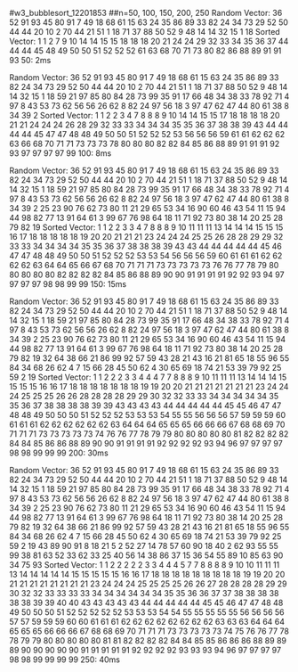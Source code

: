 #w3_bubblesort_12201853
##n=50, 100, 150, 200, 250
Random Vector: 36 52 91 93 45 80 91 7 49 18 68 61 15 63 24 35 86 89 33 82 24 34 73 29 52 50 44 44 20 10 2 70 44 21 51 1 18 71 37 88 50 52 9 48 14 14 32 15 1 18
Sorted Vector: 1 1 2 7 9 10 14 14 15 15 18 18 18 20 21 24 24 29 32 33 34 35 36 37 44 44 44 45 48 49 50 50 51 52 52 52 61 63 68 70 71 73 80 82 86 88 89 91 91 93
50: 2ms

Random Vector: 36 52 91 93 45 80 91 7 49 18 68 61 15 63 24 35 86 89 33 82 24 34 73 29 52 50 44 44 20 10 2 70 44 21 51 1 18 71 37 88 50 52 9 48 14 14 32 15 1 18 59 21 97 85 80 84 28 73 99 35 91 17 66 48 34 38 33 78 92 71 4 97 8 43 53 73 62 56 56 26 62 8 82 24 97 56 18 3 97 47 62 47 44 80 61 38 8 34 39 2
Sorted Vector: 1 1 2 2 3 4 7 8 8 8 9 10 14 14 15 15 17 18 18 18 18 20 21 21 24 24 24 26 28 29 32 33 33 34 34 34 35 35 36 37 38 38 39 43 44 44 44 44 45 47 47 48 48 49 50 50 51 52 52 52 53 56 56 56 59 61 61 62 62 62 63 66 68 70 71 71 73 73 73 78 80 80 80 82 82 84 85 86 88 89 91 91 91 92 93 97 97 97 97 99
100: 8ms

Random Vector: 36 52 91 93 45 80 91 7 49 18 68 61 15 63 24 35 86 89 33 82 24 34 73 29 52 50 44 44 20 10 2 70 44 21 51 1 18 71 37 88 50 52 9 48 14 14 32 15 1 18 59 21 97 85 80 84 28 73 99 35 91 17 66 48 34 38 33 78 92 71 4 97 8 43 53 73 62 56 56 26 62 8 82 24 97 56 18 3 97 47 62 47 44 80 61 38 8 34 39 2 25 23 90 76 62 73 80 11 21 29 65 53 34 16 90 60 46 43 54 11 15 94 44 98 82 77 13 91 64 61 3 99 67 76 98 64 18 11 71 92 73 80 38 14 20 25 28 79 82 19
Sorted Vector: 1 1 2 2 3 3 4 7 8 8 8 9 10 11 11 11 13 14 14 14 15 15 15 16 17 18 18 18 18 18 19 20 20 21 21 21 23 24 24 24 25 25 26 28 28 29 29 32 33 33 34 34 34 34 35 35 36 37 38 38 38 39 43 43 44 44 44 44 44 45 46 47 47 48 48 49 50 50 51 52 52 52 53 53 54 56 56 56 59 60 61 61 61 62 62 62 62 63 64 64 65 66 67 68 70 71 71 71 73 73 73 73 73 76 76 77 78 79 80 80 80 80 80 82 82 82 82 84 85 86 88 89 90 90 91 91 91 91 92 92 93 94 97 97 97 97 98 98 99 99
150: 15ms

Random Vector: 36 52 91 93 45 80 91 7 49 18 68 61 15 63 24 35 86 89 33 82 24 34 73 29 52 50 44 44 20 10 2 70 44 21 51 1 18 71 37 88 50 52 9 48 14 14 32 15 1 18 59 21 97 85 80 84 28 73 99 35 91 17 66 48 34 38 33 78 92 71 4 97 8 43 53 73 62 56 56 26 62 8 82 24 97 56 18 3 97 47 62 47 44 80 61 38 8 34 39 2 25 23 90 76 62 73 80 11 21 29 65 53 34 16 90 60 46 43 54 11 15 94 44 98 82 77 13 91 64 61 3 99 67 76 98 64 18 11 71 92 73 80 38 14 20 25 28 79 82 19 32 64 38 66 21 86 99 92 57 59 43 28 21 43 16 21 81 65 18 55 96 55 84 34 68 26 62 4 7 15 66 28 45 50 62 4 30 65 69 18 74 21 53 39 79 92 25 59 2 19
Sorted Vector: 1 1 2 2 2 3 3 4 4 4 7 7 8 8 8 9 10 11 11 11 13 14 14 14 15 15 15 15 16 16 17 18 18 18 18 18 18 18 19 19 20 20 21 21 21 21 21 21 21 23 24 24 24 25 25 25 26 26 28 28 28 28 29 29 30 32 32 33 33 34 34 34 34 34 35 35 36 37 38 38 38 38 39 39 43 43 43 43 44 44 44 44 44 45 45 46 47 47 48 48 49 50 50 50 51 52 52 52 53 53 53 54 55 55 56 56 56 57 59 59 59 60 61 61 61 62 62 62 62 62 62 63 64 64 64 65 65 65 66 66 66 67 68 68 69 70 71 71 71 73 73 73 73 73 74 76 76 77 78 79 79 80 80 80 80 80 81 82 82 82 82 84 84 85 86 86 88 89 90 90 91 91 91 91 92 92 92 92 93 94 96 97 97 97 97 98 98 99 99 99
200: 30ms

Random Vector: 36 52 91 93 45 80 91 7 49 18 68 61 15 63 24 35 86 89 33 82 24 34 73 29 52 50 44 44 20 10 2 70 44 21 51 1 18 71 37 88 50 52 9 48 14 14 32 15 1 18 59 21 97 85 80 84 28 73 99 35 91 17 66 48 34 38 33 78 92 71 4 97 8 43 53 73 62 56 56 26 62 8 82 24 97 56 18 3 97 47 62 47 44 80 61 38 8 34 39 2 25 23 90 76 62 73 80 11 21 29 65 53 34 16 90 60 46 43 54 11 15 94 44 98 82 77 13 91 64 61 3 99 67 76 98 64 18 11 71 92 73 80 38 14 20 25 28 79 82 19 32 64 38 66 21 86 99 92 57 59 43 28 21 43 16 21 81 65 18 55 96 55 84 34 68 26 62 4 7 15 66 28 45 50 62 4 30 65 69 18 74 21 53 39 79 92 25 59 2 19 43 89 90 91 8 18 21 5 2 52 27 14 78 57 60 90 18 40 2 62 93 55 55 99 38 81 63 52 33 62 33 25 40 56 14 38 86 37 15 36 54 55 89 10 85 63 90 34 75 93
Sorted Vector: 1 1 2 2 2 2 2 3 3 4 4 4 5 7 7 8 8 8 8 9 10 10 11 11 11 13 14 14 14 14 14 15 15 15 15 15 16 16 17 18 18 18 18 18 18 18 18 18 19 19 20 20 21 21 21 21 21 21 21 21 23 24 24 24 25 25 25 25 26 26 27 28 28 28 28 29 29 30 32 32 33 33 33 33 34 34 34 34 34 34 35 35 36 36 37 37 38 38 38 38 38 38 39 39 40 40 43 43 43 43 43 44 44 44 44 44 45 45 46 47 47 48 48 49 50 50 50 51 52 52 52 52 52 53 53 53 54 54 55 55 55 55 55 56 56 56 56 57 57 59 59 59 60 60 61 61 61 62 62 62 62 62 62 62 62 63 63 63 64 64 64 65 65 65 66 66 66 67 68 68 69 70 71 71 71 73 73 73 73 73 74 75 76 76 77 78 78 79 79 80 80 80 80 80 81 81 82 82 82 82 84 84 85 85 86 86 86 88 89 89 89 90 90 90 90 90 91 91 91 91 91 92 92 92 92 93 93 93 94 96 97 97 97 97 98 98 99 99 99 99
250: 40ms